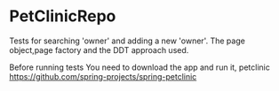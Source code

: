 # PetClinicRepo


Tests for searching 'owner' and adding a new 'owner'. The page object,page factory and the DDT approach used.

Before running tests You need to download the app and run it, petclinic https://github.com/spring-projects/spring-petclinic

